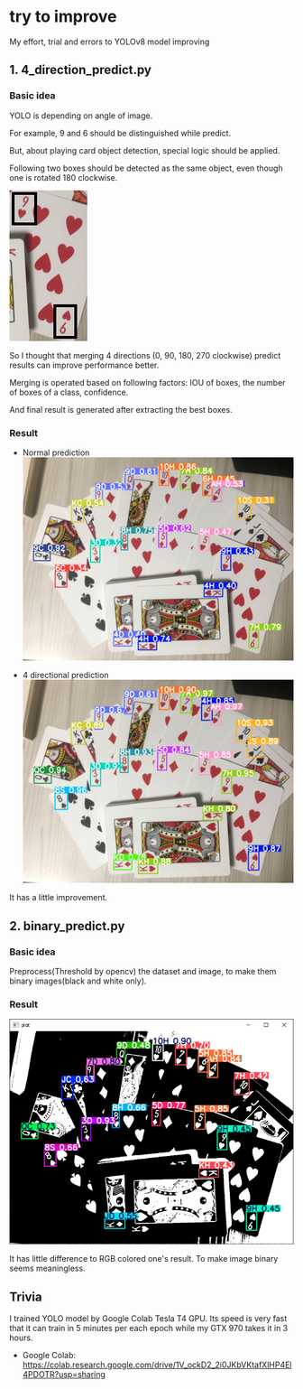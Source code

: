 # try to improve

My effort, trial and errors to YOLOv8 model improving

## 1. 4_direction_predict.py

### Basic idea
YOLO is depending on angle of image.

For example, 9 and 6 should be distinguished while predict.

But, about playing card object detection, special logic should be applied.

Following two boxes should be detected as the same object, even though one is rotated 180 clockwise.

![image](1.png)

So I thought that merging 4 directions (0, 90, 180, 270 clockwise) predict results can improve performance better.

Merging is operated based on following factors: IOU of boxes, the number of boxes of a class, confidence.

And final result is generated after extracting the best boxes.

### Result

- Normal prediction
![image](0.jpg_pred.jpg)

- 4 directional prediction
![image](0.jpg_r_pred.jpg)

It has a little improvement.

## 2. binary_predict.py

### Basic idea
Preprocess(Threshold by opencv) the dataset and image, to make them binary images(black and white only).

### Result
![image](2.png)

It has little difference to RGB colored one's result. To make image binary seems meaningless.

## Trivia

I trained YOLO model by Google Colab Tesla T4 GPU. Its speed is very fast that it can train in 5 minutes per each epoch while my GTX 970 takes it in 3 hours.
- Google Colab: https://colab.research.google.com/drive/1V_ockD2_2i0JKbVKtafXlHP4El4PDOTR?usp=sharing
